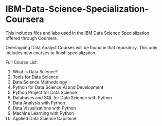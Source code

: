 # IBM-Data-Science-Specialization-Coursera
This includes files and labs used in the IBM Data Science Specialization offered through Coursera. 

Overlapping Data Analyst Courses will be found in that repository. This only includes new courses to finish specialization. 

Full Course List: 
1. What is Data Science?
2. Tools for Data Science
3. Data Science Methodology
4. Python for Data Science AI and Development
5. Python Project for Data Science
6. Databases and SQL for Data Science with Python
7. Data Analysis with Python
8. Data Visualizations with Python
9. Machine Learning with Python
10. Applied Data Science Capstone
